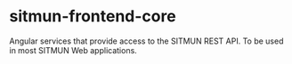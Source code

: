 # sitmun-frontend-core
Angular services that provide access to the SITMUN REST API. To be used in most SITMUN Web applications.

